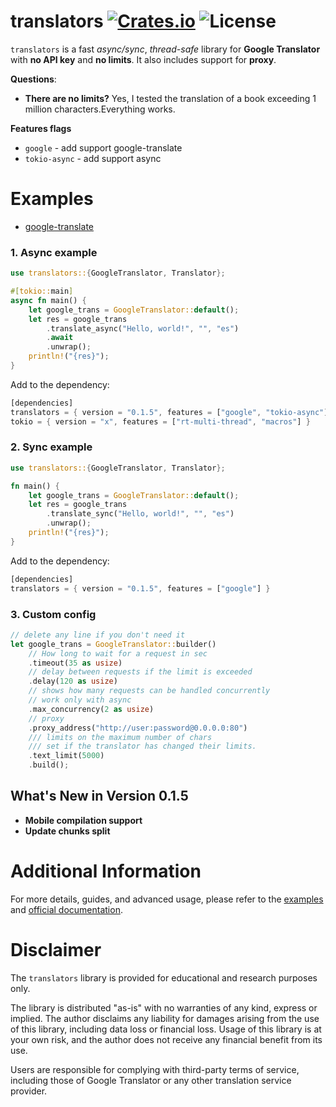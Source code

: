 # translators [![Crates.io][crates-badge]][crates-url] ![License][license-badge]

`translators` is a fast *async/sync*, *thread-safe* library for **Google Translator** with **no API key** and **no limits**. It also
includes support for **proxy**.

**Questions**:

* **There are no limits?**  Yes, I tested the translation of a book exceeding 1 million characters.Everything works.

**Features flags**

* `google` - add support google-translate
* `tokio-async` - add support async

# Examples

* [google-translate](https://github.com/charl1e7/rust-translators/tree/main/examples/google)

### 1. Async example

```rust
use translators::{GoogleTranslator, Translator};

#[tokio::main]
async fn main() {
    let google_trans = GoogleTranslator::default();
    let res = google_trans
        .translate_async("Hello, world!", "", "es")
        .await
        .unwrap();
    println!("{res}");
}
```

Add to the dependency:

```rust
[dependencies]
translators = { version = "0.1.5", features = ["google", "tokio-async"] }
tokio = { version = "x", features = ["rt-multi-thread", "macros"] }
```

### 2. Sync example

```rust
use translators::{GoogleTranslator, Translator};

fn main() {
    let google_trans = GoogleTranslator::default();
    let res = google_trans
        .translate_sync("Hello, world!", "", "es")
        .unwrap();
    println!("{res}");
}
```

Add to the dependency:

```rust
[dependencies]
translators = { version = "0.1.5", features = ["google"] }
```

### 3. Custom config

```rust
// delete any line if you don't need it
let google_trans = GoogleTranslator::builder()
    // How long to wait for a request in sec
    .timeout(35 as usize) 
    // delay between requests if the limit is exceeded
    .delay(120 as usize) 
    // shows how many requests can be handled concurrently
    // work only with async 
    .max_concurrency(2 as usize)
    // proxy
    .proxy_address("http://user:password@0.0.0.0:80")
    /// limits on the maximum number of chars
    /// set if the translator has changed their limits.
    .text_limit(5000)
    .build();
```

## What's New in Version 0.1.5

- **Mobile compilation support**
- **Update chunks split**


# Additional Information

For more details, guides, and advanced usage, please refer to the [examples](https://github.com/charl1e7/rust-translators/tree/main/examples) and [official documentation](https://crates.io/crates/translators).

[crates-badge]: https://img.shields.io/crates/v/translators

[crates-url]: https://crates.io/crates/translators

[license-badge]: https://img.shields.io/github/license/charl1e7/rust-translators?style=flat&color=%230096FF

# Disclaimer

The `translators` library is provided for educational and research purposes only.

The library is distributed "as-is" with no warranties of any kind, express or implied. The author disclaims any liability for damages arising from the use of this library, including data loss or financial loss. Usage of this library is at your own risk, and the author does not receive any financial benefit from its use.

Users are responsible for complying with third-party terms of service, including those of Google Translator or any other translation service provider.
